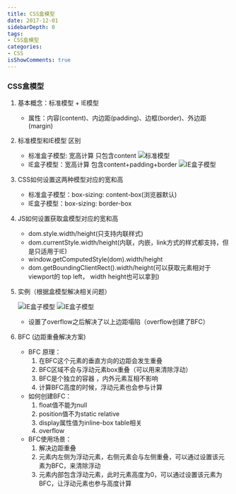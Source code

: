 ```yaml
---
title: CSS盒模型
date: 2017-12-01
sidebarDepth: 0
tags:
- CSS盒模型
categories:
- CSS
isShowComments: true
---
```


### CSS盒模型
1. 基本概念：标准模型 + IE模型 
    - 属性：内容(content)、内边距(padding)、边框(border)、外边距(margin)

2. 标准模型和IE模型 区别
    - 标准盒子模型: 宽高计算 只包含content
    ![标准模型](/my-vue-press-blog/img/interview/css-box.png)
    - IE盒子模型：宽高计算 包含content+padding+border
    ![IE盒子模型](/my-vue-press-blog/img/interview/css-box-ie.png)

3. CSS如何设置这两种模型对应的宽和高
    - 标准盒子模型：box-sizing: content-box(浏览器默认)
    - IE盒子模型：box-sizing: border-box

4. JS如何设置获取盒模型对应的宽和高
    - dom.style.width/height(只支持内联样式)
    - dom.currentStyle.width/height(内联，内嵌，link方式的样式都支持，但是只适用于IE)
    - window.getComputedStyle(dom).width/height
    - dom.getBoundingClientRect().width/height(可以获取元素相对于viewport的 top left， width height也可以拿到)

5. 实例（根据盒模型解决相关问题）
    
    ![IE盒子模型](/my-vue-press-blog/img/interview/bfc.png)
    ![IE盒子模型](/my-vue-press-blog/img/interview/bfc-1.png)
    - 设置了overflow之后解决了以上边距塌陷（overflow创建了BFC）

6. BFC (边距重叠解决方案)
    + BFC 原理：
        1. 在BFC这个元素的垂直方向的边距会发生重叠
        2. BFC区域不会与浮动元素box重叠（可以用来清除浮动）
        3. BFC是个独立的容器 ，内外元素互相不影响
        4. 计算BFC高度的时候，浮动元素也会参与计算
    + 如何创建BFC：
        1. float值不能为null
        2. position值不为static relative
        3. display属性值为inline-box table相关
        4. overflow
    + BFC使用场景：
        1. 解决边距重叠
        2. 元素内左侧为浮动元素，右侧元素会与左侧重叠，可以通过设置该元素为BFC，来清除浮动
        3. 元素内部包含浮动元素，此时元素高度为0，可以通过设置该元素为BFC，让浮动元素也参与高度计算



